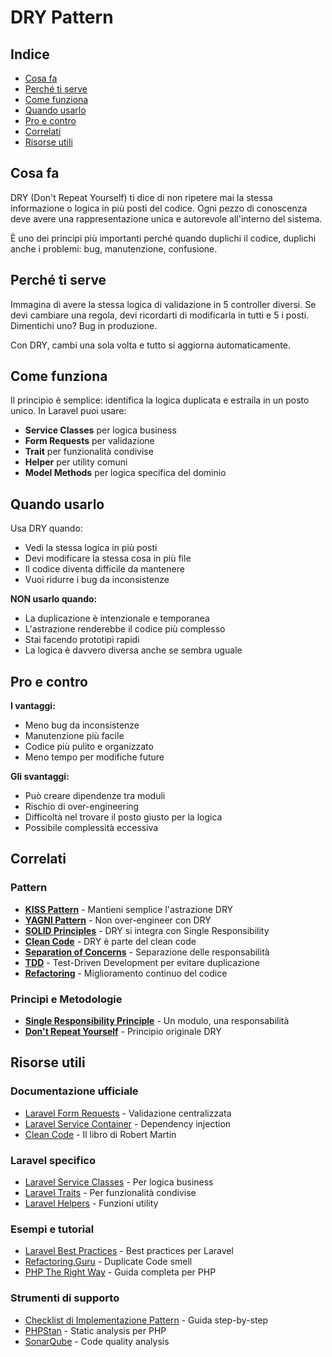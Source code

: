# DRY Pattern

## Indice
- [Cosa fa](#cosa-fa)
- [Perché ti serve](#perché-ti-serve)
- [Come funziona](#come-funziona)
- [Quando usarlo](#quando-usarlo)
- [Pro e contro](#pro-e-contro)
- [Correlati](#correlati)
- [Risorse utili](#risorse-utili)

## Cosa fa

DRY (Don't Repeat Yourself) ti dice di non ripetere mai la stessa informazione o logica in più posti del codice. Ogni pezzo di conoscenza deve avere una rappresentazione unica e autorevole all'interno del sistema.

È uno dei principi più importanti perché quando duplichi il codice, duplichi anche i problemi: bug, manutenzione, confusione.

## Perché ti serve

Immagina di avere la stessa logica di validazione in 5 controller diversi. Se devi cambiare una regola, devi ricordarti di modificarla in tutti e 5 i posti. Dimentichi uno? Bug in produzione.

Con DRY, cambi una sola volta e tutto si aggiorna automaticamente.

## Come funziona

Il principio è semplice: identifica la logica duplicata e estraila in un posto unico. In Laravel puoi usare:

- **Service Classes** per logica business
- **Form Requests** per validazione
- **Trait** per funzionalità condivise
- **Helper** per utility comuni
- **Model Methods** per logica specifica del dominio

## Quando usarlo

Usa DRY quando:
- Vedi la stessa logica in più posti
- Devi modificare la stessa cosa in più file
- Il codice diventa difficile da mantenere
- Vuoi ridurre i bug da inconsistenze

**NON usarlo quando:**
- La duplicazione è intenzionale e temporanea
- L'astrazione renderebbe il codice più complesso
- Stai facendo prototipi rapidi
- La logica è davvero diversa anche se sembra uguale

## Pro e contro

**I vantaggi:**
- Meno bug da inconsistenze
- Manutenzione più facile
- Codice più pulito e organizzato
- Meno tempo per modifiche future

**Gli svantaggi:**
- Può creare dipendenze tra moduli
- Rischio di over-engineering
- Difficoltà nel trovare il posto giusto per la logica
- Possibile complessità eccessiva


## Correlati

### Pattern

- **[KISS Pattern](./02-kiss-pattern/kiss-pattern.md)** - Mantieni semplice l'astrazione DRY
- **[YAGNI Pattern](./03-yagni-pattern/yagni-pattern.md)** - Non over-engineer con DRY
- **[SOLID Principles](./04-solid-principles/solid-principles.md)** - DRY si integra con Single Responsibility
- **[Clean Code](./05-clean-code/clean-code.md)** - DRY è parte del clean code
- **[Separation of Concerns](./06-separation-of-concerns/separation-of-concerns.md)** - Separazione delle responsabilità
- **[TDD](./09-tdd/tdd.md)** - Test-Driven Development per evitare duplicazione
- **[Refactoring](./12-refactoring/refactoring.md)** - Miglioramento continuo del codice

### Principi e Metodologie

- **[Single Responsibility Principle](https://en.wikipedia.org/wiki/Single_responsibility_principle)** - Un modulo, una responsabilità
- **[Don't Repeat Yourself](https://en.wikipedia.org/wiki/Don%27t_repeat_yourself)** - Principio originale DRY

## Risorse utili

### Documentazione ufficiale
- [Laravel Form Requests](https://laravel.com/docs/validation#form-request-validation) - Validazione centralizzata
- [Laravel Service Container](https://laravel.com/docs/container) - Dependency injection
- [Clean Code](https://www.amazon.com/Clean-Code-Handbook-Software-Craftsmanship/dp/0132350882) - Il libro di Robert Martin

### Laravel specifico
- [Laravel Service Classes](https://laravel.com/docs/container#binding) - Per logica business
- [Laravel Traits](https://www.php.net/manual/en/language.oop5.traits.php) - Per funzionalità condivise
- [Laravel Helpers](https://laravel.com/docs/helpers) - Funzioni utility

### Esempi e tutorial
- [Laravel Best Practices](https://github.com/alexeymezenin/laravel-best-practices) - Best practices per Laravel
- [Refactoring.Guru](https://refactoring.guru/smells/duplicate-code) - Duplicate Code smell
- [PHP The Right Way](https://phptherightway.com/) - Guida completa per PHP

### Strumenti di supporto
- [Checklist di Implementazione Pattern](../checklist-implementazione-pattern.md) - Guida step-by-step
- [PHPStan](https://phpstan.org/) - Static analysis per PHP
- [SonarQube](https://www.sonarqube.org/) - Code quality analysis
